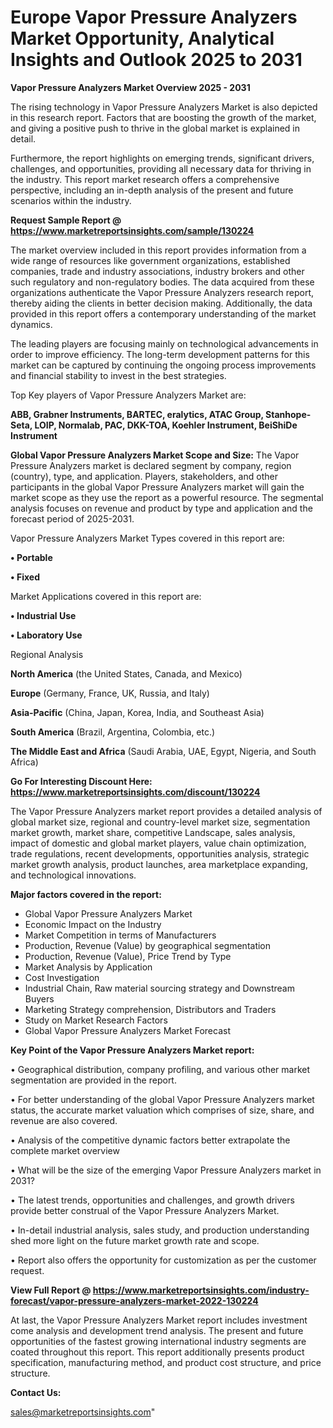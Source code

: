 # Europe Vapor Pressure Analyzers Market Opportunity, Analytical Insights and Outlook 2025 to 2031

<Strong> Vapor Pressure Analyzers Market Overview 2025 - 2031</strong>

The rising technology in Vapor Pressure Analyzers Market is also depicted in this research report. Factors that are boosting the growth of the market, and giving a positive push to thrive in the global market is explained in detail.

Furthermore, the report highlights on emerging trends, significant drivers, challenges, and opportunities, providing all necessary data for thriving in the industry. This report market research offers a comprehensive perspective, including an in-depth analysis of the present and future scenarios within the industry.

<strong>Request Sample Report @ <a href=https://www.marketreportsinsights.com/sample/130224>https://www.marketreportsinsights.com/sample/130224</a></strong>

The market overview included in this report provides information from a wide range of resources like government organizations, established companies, trade and industry associations, industry brokers and other such regulatory and non-regulatory bodies. The data acquired from these organizations authenticate the Vapor Pressure Analyzers research report, thereby aiding the clients in better decision making. Additionally, the data provided in this report offers a contemporary understanding of the market dynamics.

The leading players are focusing mainly on technological advancements in order to improve efficiency. The long-term development patterns for this market can be captured by continuing the ongoing process improvements and financial stability to invest in the best strategies.

Top Key players of Vapor Pressure Analyzers Market are:

<strong>ABB, Grabner Instruments, BARTEC, eralytics, ATAC Group, Stanhope-Seta, LOIP, Normalab, PAC, DKK-TOA, Koehler Instrument, BeiShiDe Instrument</strong>

<strong><b>Global Vapor Pressure Analyzers Market Scope and Size:</b></strong>
The Vapor Pressure Analyzers market is declared segment by company, region (country), type, and application. Players, stakeholders, and other participants in the global Vapor Pressure Analyzers market will gain the market scope as they use the report as a powerful resource. The segmental analysis focuses on revenue and product by type and application and the forecast period of 2025-2031.

Vapor Pressure Analyzers Market Types covered in this report are:

<strong>• Portable

• Fixed</strong>

Market Applications covered in this report are:

<strong>• Industrial Use

• Laboratory Use</strong> 

Regional Analysis

<strong>North America</strong> (the United States, Canada, and Mexico)

<strong>Europe</strong> (Germany, France, UK, Russia, and Italy)

<strong>Asia-Pacific</strong> (China, Japan, Korea, India, and Southeast Asia)

<strong>South America</strong> (Brazil, Argentina, Colombia, etc.)

<strong>The Middle East and Africa</strong> (Saudi Arabia, UAE, Egypt, Nigeria, and South Africa)

<strong>Go For Interesting Discount Here: <a href=https://www.marketreportsinsights.com/discount/130224>https://www.marketreportsinsights.com/discount/130224</a></strong>

The Vapor Pressure Analyzers market report provides a detailed analysis of global market size, regional and country-level market size, segmentation market growth, market share, competitive Landscape, sales analysis, impact of domestic and global market players, value chain optimization, trade regulations, recent developments, opportunities analysis, strategic market growth analysis, product launches, area marketplace expanding, and technological innovations.

<strong><b>Major factors covered in the report:</b></strong>
<ul>
  <li>Global Vapor Pressure Analyzers Market </li>
  <li>Economic Impact on the Industry</li>
  <li>Market Competition in terms of Manufacturers</li>
  <li>Production, Revenue (Value) by geographical segmentation</li>
  <li>Production, Revenue (Value), Price Trend by Type</li>
  <li>Market Analysis by Application</li>
  <li>Cost Investigation</li>
  <li>Industrial Chain, Raw material sourcing strategy and Downstream Buyers</li>
  <li>Marketing Strategy comprehension, Distributors and Traders</li>
  <li>Study on Market Research Factors</li>
  <li>Global Vapor Pressure Analyzers Market Forecast</li>
</ul>

<strong><b>Key Point of the Vapor Pressure Analyzers Market report:</b></strong>

• Geographical distribution, company profiling, and various other market segmentation are provided in the report.

• For better understanding of the global Vapor Pressure Analyzers market status, the accurate market valuation which comprises of size, share, and revenue are also covered.

• Analysis of the competitive dynamic factors better extrapolate the complete market overview

• What will be the size of the emerging Vapor Pressure Analyzers market in 2031?

• The latest trends, opportunities and challenges, and growth drivers provide better construal of the Vapor Pressure Analyzers Market.

• In-detail industrial analysis, sales study, and production understanding shed more light on the future market growth rate and scope.

• Report also offers the opportunity for customization as per the customer request.

<strong><b>View Full Report @ <a href=https://www.marketreportsinsights.com/industry-forecast/vapor-pressure-analyzers-market-2022-130224>https://www.marketreportsinsights.com/industry-forecast/vapor-pressure-analyzers-market-2022-130224</a></b></strong>


At last, the Vapor Pressure Analyzers Market report includes investment come analysis and development trend analysis. The present and future opportunities of the fastest growing international industry segments are coated throughout this report. This report additionally presents product specification, manufacturing method, and product cost structure, and price structure.

<strong>Contact Us:</strong>

sales@marketreportsinsights.com"
